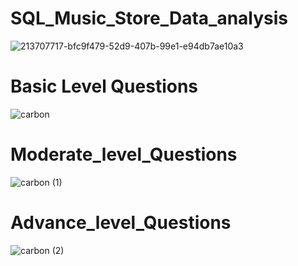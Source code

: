 # SQL_Music_Store_Data_analysis

![213707717-bfc9f479-52d9-407b-99e1-e94db7ae10a3](https://github.com/Avinashg13/SQL_Music_Store_Data_analysis/assets/110937009/37ab594d-d16b-476e-8680-3883024295e6)

# Basic Level Questions 
![carbon](https://github.com/Avinashg13/SQL_Music_Store_Data_analysis/assets/110937009/24a2c0d3-8a13-4850-bf63-ac14e5feb522)
# Moderate_level_Questions
![carbon (1)](https://github.com/Avinashg13/SQL_Music_Store_Data_analysis/assets/110937009/eaaf6329-a335-410b-8d7f-e2e91cf89b1f)
# Advance_level_Questions
![carbon (2)](https://github.com/Avinashg13/SQL_Music_Store_Data_analysis/assets/110937009/0c78b3c8-0542-4980-9a32-480f200d4c42)

